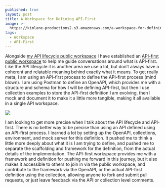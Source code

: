 ```yaml
---
published: true
layout: post
title: A Workspace for Defining API-First
image: >-
  https://kinlane-productions2.s3.amazonaws.com/a-workspace-for-defining-apifirst.png
tags:
  - Workspace
  - API-First
---
```


Alongside [my API lifecycle public workspace](https://www.postman.com/api-evangelist/workspace/api-life-cycle/overview) I have established an [API-first public workspace](https://www.postman.com/api-evangelist/workspace/api-first/overview) to help me guide conversations around what is API-first. Like the API lifecycle it is another area we use a lot, but don’t always have a coherent and relatable meaning behind exactly what it means. To get really meta, I am using an API-first process to define the API-first process (mind blown). I am using Postman to define an OpenAPI, which provides me with a structure and schema for how I will be defining API-first, but then I use collection examples to store the API-first definition I am evolving, then I mock and document it to make it a little more tangible, making it all available in a single API workspace.

[![](https://kinlane-productions2.s3.amazonaws.com/a-workspace-for-defining-apifirst.png)](https://www.postman.com/api-evangelist/workspace/api-first/overview)

I am looking to get more precise when I talk about the API lifecycle and API-first. There is no better way to be precise than using an API defined using an API-first process. I learned a lot by setting up the OpenAPI, collections, environment, and mock server for this definition. It pushed me to think a little more deeply about what it is I am trying to define, and pushed me to separate the scaffolding and framework for the definition, from the actual details of the implementation. The API-first workspace provides me with a framework and definition for pushing me forward in this journey, but it also makes it accessible to others to join in via the public workspace, and contribute to the framework via the OpenAPI, or the actual API-first definition using the collection, allowing anyone to fork and submit pull requests, or just leave feedback via the API or collection level comments.